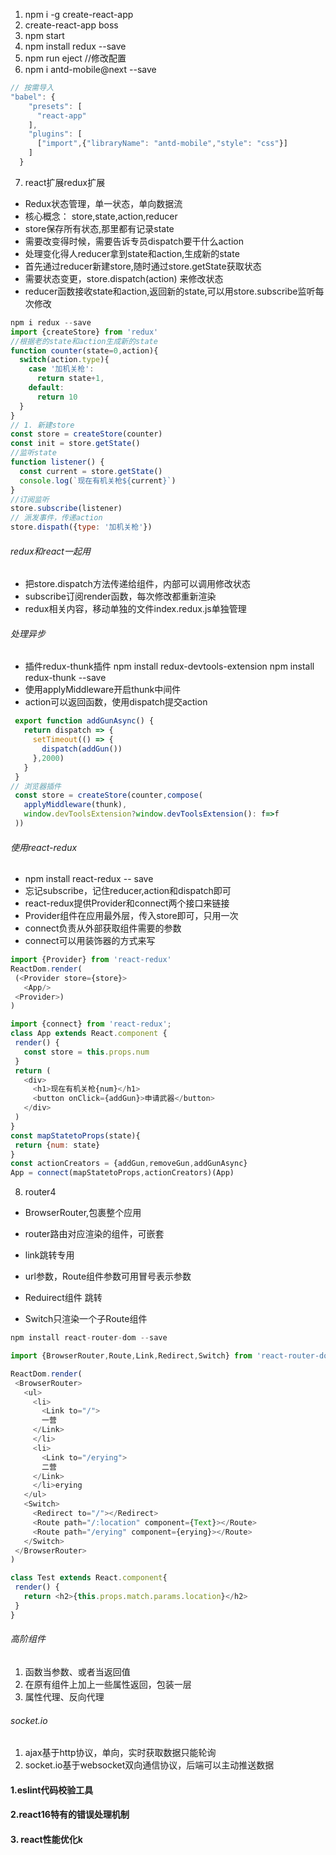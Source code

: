 
1. npm i -g create-react-app
2. create-react-app boss
3. npm start
4. npm install redux --save
5. npm run eject //修改配置
6. npm i antd-mobile@next --save
```javascript
// 按需导入
"babel": {
    "presets": [
      "react-app"
    ],
    "plugins": [
      ["import",{"libraryName": "antd-mobile","style": "css"}]
    ]
  }
```
7. react扩展redux扩展
- Redux状态管理，单一状态，单向数据流
- 核心概念： store,state,action,reducer
- store保存所有状态,那里都有记录state
- 需要改变得时候，需要告诉专员dispatch要干什么action
- 处理变化得人reducer拿到state和action,生成新的state
- 首先通过reducer新建store,随时通过store.getState获取状态
- 需要状态变更，store.dispatch(action) 来修改状态
- reducer函数接收state和action,返回新的state,可以用store.subscribe监听每次修改
```javascript
npm i redux --save
import {createStore} from 'redux'
//根据老的state和action生成新的state
function counter(state=0,action){
  switch(action.type){
    case '加机关枪':
      return state+1,
    default:
      return 10
  }
}
// 1. 新建store
const store = createStore(counter)
const init = store.getState()
//监听state
function listener() {
  const current = store.getState()
  console.log(`现在有机关枪${current}`)
}
//订阅监听
store.subscribe(listener)
// 派发事件，传递action
store.dispath({type: '加机关枪'})
```
###### redux和react一起用
- 把store.dispatch方法传递给组件，内部可以调用修改状态
- subscribe订阅render函数，每次修改都重新渲染
- redux相关内容，移动单独的文件index.redux.js单独管理

###### 处理异步
- 插件redux-thunk插件
npm install redux-devtools-extension 
npm install redux-thunk --save
- 使用applyMiddleware开启thunk中间件
- action可以返回函数，使用dispatch提交action
 ```javascript
  export function addGunAsync() {
    return dispatch => {
      setTimeout(() => {
        dispatch(addGun())
      },2000)
    }
  }
// 浏览器插件
  const store = createStore(counter,compose(
    applyMiddleware(thunk),
    window.devToolsExtension?window.devToolsExtension(): f=>f
  ))
 ```
###### 使用react-redux

- npm install react-redux -- save
- 忘记subscribe，记住reducer,action和dispatch即可
- react-redux提供Provider和connect两个接口来链接
- Provider组件在应用最外层，传入store即可，只用一次
- connect负责从外部获取组件需要的参数
- connect可以用装饰器的方式来写
 ```javascript
 import {Provider} from 'react-redux'
ReactDom.render(
  (<Provider store={store}>
    <App/>
  <Provider>)
)
 ```
 ```javascript
import {connect} from 'react-redux';
class App extends React.component {
  render() {
    const store = this.props.num
  }
  return (
    <div>
      <h1>现在有机关枪{num}</h1>
      <button onClick={addGun}>申请武器</button>
    </div>
  )
}
const mapStatetoProps(state){
  return {num: state}
}
const actionCreators = {addGun,removeGun,addGunAsync}
App = connect(mapStatetoProps,actionCreators)(App)

 ```

 8. router4
 - BrowserRouter,包裹整个应用
 - router路由对应渲染的组件，可嵌套
 - link跳转专用

 - url参数，Route组件参数可用冒号表示参数
 - Reduirect组件 跳转
 - Switch只渲染一个子Route组件
 ```javascript
 npm install react-router-dom --save

 import {BrowserRouter,Route,Link,Redirect,Switch} from 'react-router-dom'

 ReactDom.render(
  <BrowserRouter>
    <ul>
      <li>
        <Link to="/">
        一营
      </Link>
      </li>
      <li>
        <Link to="/erying">
        二营
      </Link>
      </li>erying
    </ul>
    <Switch>
      <Redirect to="/"></Redirect>
      <Route path="/:location" component={Text}></Route>
      <Route path="/erying" component={erying}></Route>
    </Switch>
  </BrowserRouter>
)

class Test extends React.component{
  render() {
    return <h2>{this.props.match.params.location}</h2>
  }
}
 ```

 ###### 高阶组件
 1. 函数当参数、或者当返回值
 2. 在原有组件上加上一些属性返回，包装一层
 3. 属性代理、反向代理

  ###### socket.io
  1. ajax基于http协议，单向，实时获取数据只能轮询
  2. socket.io基于websocket双向通信协议，后端可以主动推送数据

  #### 1.eslint代码校验工具
  #### 2.react16特有的错误处理机制
  #### 3. react性能优化k
 